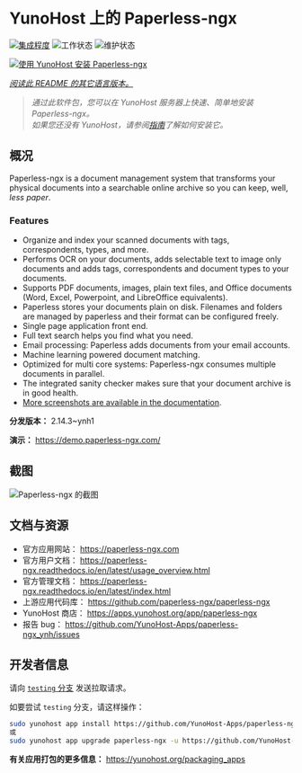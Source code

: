 <!--
注意：此 README 由 <https://github.com/YunoHost/apps/tree/master/tools/readme_generator> 自动生成
请勿手动编辑。
-->

# YunoHost 上的 Paperless-ngx

[![集成程度](https://apps.yunohost.org/badge/integration/paperless-ngx)](https://ci-apps.yunohost.org/ci/apps/paperless-ngx/)
![工作状态](https://apps.yunohost.org/badge/state/paperless-ngx)
![维护状态](https://apps.yunohost.org/badge/maintained/paperless-ngx)

[![使用 YunoHost 安装 Paperless-ngx](https://install-app.yunohost.org/install-with-yunohost.svg)](https://install-app.yunohost.org/?app=paperless-ngx)

*[阅读此 README 的其它语言版本。](./ALL_README.md)*

> *通过此软件包，您可以在 YunoHost 服务器上快速、简单地安装 Paperless-ngx。*  
> *如果您还没有 YunoHost，请参阅[指南](https://yunohost.org/install)了解如何安装它。*

## 概况

Paperless-ngx is a document management system that transforms your physical documents into a searchable online archive so you can keep, well, *less paper*.

### Features

* Organize and index your scanned documents with tags, correspondents, types, and more.
* Performs OCR on your documents, adds selectable text to image only documents and adds tags, correspondents and document types to your documents.
* Supports PDF documents, images, plain text files, and Office documents (Word, Excel, Powerpoint, and LibreOffice equivalents).
* Paperless stores your documents plain on disk. Filenames and folders are managed by paperless and their format can be configured freely.
* Single page application front end.
* Full text search helps you find what you need.
* Email processing: Paperless adds documents from your email accounts.
* Machine learning powered document matching.
* Optimized for multi core systems: Paperless-ngx consumes multiple documents in parallel.
* The integrated sanity checker makes sure that your document archive is in good health.
* [More screenshots are available in the documentation](https://paperless-ngx.readthedocs.io/en/latest/screenshots.html).


**分发版本：** 2.14.3~ynh1

**演示：** <https://demo.paperless-ngx.com/>

## 截图

![Paperless-ngx 的截图](./doc/screenshots/documents-wchrome-dark.png)

## 文档与资源

- 官方应用网站： <https://paperless-ngx.com>
- 官方用户文档： <https://paperless-ngx.readthedocs.io/en/latest/usage_overview.html>
- 官方管理文档： <https://paperless-ngx.readthedocs.io/en/latest/index.html>
- 上游应用代码库： <https://github.com/paperless-ngx/paperless-ngx>
- YunoHost 商店： <https://apps.yunohost.org/app/paperless-ngx>
- 报告 bug： <https://github.com/YunoHost-Apps/paperless-ngx_ynh/issues>

## 开发者信息

请向 [`testing` 分支](https://github.com/YunoHost-Apps/paperless-ngx_ynh/tree/testing) 发送拉取请求。

如要尝试 `testing` 分支，请这样操作：

```bash
sudo yunohost app install https://github.com/YunoHost-Apps/paperless-ngx_ynh/tree/testing --debug
或
sudo yunohost app upgrade paperless-ngx -u https://github.com/YunoHost-Apps/paperless-ngx_ynh/tree/testing --debug
```

**有关应用打包的更多信息：** <https://yunohost.org/packaging_apps>

